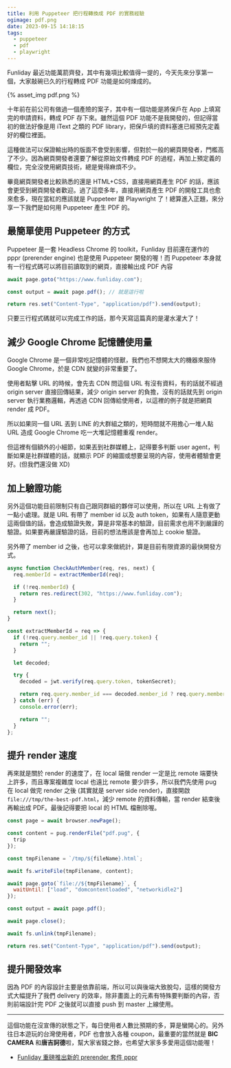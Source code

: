 ```yaml
---
title: 利用 Puppeteer 把行程轉換成 PDF 的實務經驗
ogimage: pdf.png
date: 2023-09-15 14:18:15
tags:
  - puppeteer
  - pdf
  - playwright
---
```


Funliday 最近功能萬箭齊發，其中有幾項比較值得一提的，今天先來分享第一個，大家敲碗已久的行程轉成 PDF 功能是如何煉成的。

{% asset_img pdf.png %}

十年前在前公司有做過一個產險的案子，其中有一個功能是將保戶在 App 上填寫完的申請資料，轉成 PDF 存下來。雖然這個 PDF 功能不是我開發的，但記得當初的做法好像是用 iText 之類的 PDF library，把保戶填的資料塞進已經預先定義好的欄位裡面。

這種做法可以保證輸出時的版面不會受到影響，但對於一般的網頁開發者，門檻高了不少。因為網頁開發者還要了解從原始文件轉成 PDF 的過程，再加上預定義的欄位，完全沒使用網頁技術，總是覺得麻煩不少。

畢竟網頁開發者比較熟悉的還是 HTML+CSS，直接用網頁產生 PDF 的話，應該會更受到網頁開發者歡迎。過了這麼多年，直接用網頁產生 PDF 的開發工具也愈來愈多，現在當紅的應該就是 Puppeteer 跟 Playwright 了！總算進入正題，來分享一下我們是如何用 Puppeteer 產生 PDF 的。

## 最簡單使用 Puppeteer 的方式

Puppeteer 是一套 Headless Chrome 的 toolkit，Funliday 目前還在運作的 pppr (prerender engine) 也是使用 Puppeteer 開發的喔！而 Puppeteer 本身就有一行程式碼可以將目前讀取到的網頁，直接輸出成 PDF 內容

```javascript
await page.goto("https://www.funliday.com");

const output = await page.pdf(); // 就是這行啦

return res.set("Content-Type", "application/pdf").send(output);
```

只要三行程式碼就可以完成工作的話，那今天寫這篇真的是灌水灌大了！

## 減少 Google Chrome 記憶體使用量

Google Chrome 是一個非常吃記憶體的怪獸，我們也不想開太大的機器來服侍 Google Chrome，於是 CDN 就變的非常重要了。

使用者點擊 URL 的時候，會先去 CDN 問這個 URL 有沒有資料，有的話就不經過 origin server 直接回傳結果，減少 origin server 的負擔，沒有的話就先到 origin server 執行業務邏輯，再透過 CDN 回傳給使用者，以這裡的例子就是把網頁 render 成 PDF。

所以如果同一個 URL 丟到 LINE 的大群組之類的，短時間就不用擔心一堆人點 URL 造成 Google Chrome 吃一大堆記憶體重複 render。

但這裡有個額外的小細節，如果丟到社群媒體上，記得要多判斷 user agent，判斷如果是社群媒體的話，就顯示 PDF 的縮圖或想要呈現的內容，使用者體驗會更好。(但我們還沒做 XD)

## 加上驗證功能

另外這個功能目前限制只有自己跟同群組的夥伴可以使用，所以在 URL 上有做了一點小處理。就是 URL 有帶了 member id 以及 auth token，如果有人隨意更動這兩個值的話，會造成驗證失敗，算是非常基本的驗證，目前需求也用不到嚴謹的驗證。如果要再嚴謹驗證的話，目前的想法應該是會再加上 cookie 驗證。

另外帶了 member id 之後，也可以拿來做統計，算是目前有限資源的最快開發方式。

```javascript
async function CheckAuthMember(req, res, next) {
  req.memberId = extractMemberId(req);

  if (!req.memberId) {
    return res.redirect(302, "https://www.funliday.com");
  }

  return next();
}

const extractMemberId = req => {
  if (!req.query.member_id || !req.query.token) {
    return "";
  }

  let decoded;

  try {
    decoded = jwt.verify(req.query.token, tokenSecret);

    return req.query.member_id === decoded.member_id ? req.query.member_id : "";
  } catch (err) {
    console.error(err);

    return "";
  }
};
```

## 提升 render 速度

再來就是關於 render 的速度了，在 local 端做 render 一定是比 remote 端要快上許多，而且專案複雜度 local 也遠比 remote 要少許多，所以我們先使用 pug 在 local 做完 render 之後 (其實就是 server side render)，直接開啟 `file:///tmp/the-best-pdf.html`，減少 remote 的資料傳輸，當 render 結束後再輸出成 PDF。最後記得要把 local 的 HTML 檔刪除喔。

```javascript
const page = await browser.newPage();

const content = pug.renderFile("pdf.pug", {
  trip
});

const tmpFilename = `/tmp/${fileName}.html`;

await fs.writeFile(tmpFilename, content);

await page.goto(`file://${tmpFilename}`, {
  waitUntil: ["load", "domcontentloaded", "networkidle2"]
});

const output = await page.pdf();

await page.close();

await fs.unlink(tmpFilename);

return res.set("Content-Type", "application/pdf").send(output);
```

## 提升開發效率

因為 PDF 的內容設計主要是依靠前端，所以可以與後端大致脫勾，這樣的開發方式大幅提升了我們 delivery 的效率，除非畫面上的元素有特殊要判斷的內容，否則前端設計完 PDF 之後就可以直接 push 到 master 上線使用。

---

這個功能在沒宣傳的狀態之下，每日使用者人數比預期的多，算是蠻開心的。另外往日本遊玩的台灣使用者，PDF 也會放入各種 coupon，最重要的當然就是 **BIC CAMERA** 和**唐吉訶德**啦，幫大家省錢之餘，也希望大家多多愛用這個功能喔！

* [Funliday 重磅推出新的 prerender 套件 pppr](https://techblog.funliday.com/2020/05/25/Funliday-%E9%87%8D%E7%A3%85%E6%8E%A8%E5%87%BA%E6%96%B0%E7%9A%84-prerender-%E5%A5%97%E4%BB%B6-pppr/)
